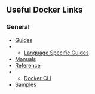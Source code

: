 ## Useful Docker Links

### General

* [Guides](https://docs.docker.com/get-started/overview/)
* * [Language Specific Guides](https://docs.docker.com/language/)
* [Manuals](https://docs.docker.com/desktop/)
* [Reference](https://docs.docker.com/reference/)
* * [Docker CLI](https://docs.docker.com/engine/reference/commandline/cli/)
* [Samples](https://docs.docker.com/samples/)
